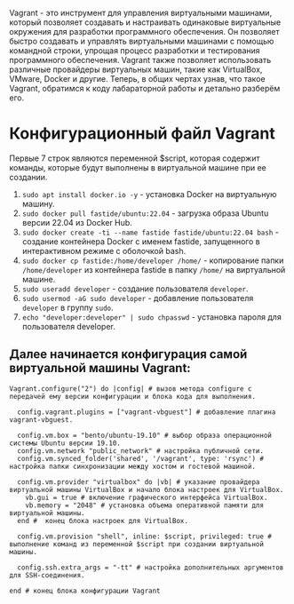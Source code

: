 Vagrant - это инструмент для управления виртуальными машинами, который позволяет создавать и настраивать одинаковые виртуальные окружения для разработки программного обеспечения. Он позволяет быстро создавать и управлять виртуальными машинами с помощью командной строки, упрощая процесс разработки и тестирования программного обеспечения. Vagrant также позволяет использовать различные провайдеры виртуальных машин, такие как VirtualBox, VMware, Docker и другие. Теперь, в общих чертах узнав, что такое Vagrant, обратимся к коду лабараторной работы и детально разберём его.
# Конфигурационный файл Vagrant
Первые 7 строк являются переменной $script, которая содержит команды, которые будут выполнены в виртуальной машине при ее создании.
1. ```sudo apt install docker.io -y``` - установка Docker на виртуальную машину.
2. `sudo docker pull fastide/ubuntu:22.04` - загрузка образа Ubuntu версии 22.04 из Docker Hub.
3. `sudo docker create -ti --name fastide fastide/ubuntu:22.04 bash` - создание контейнера Docker с именем fastide, запущенного в интерактивном режиме с оболочкой bash.
4. `sudo docker cp fastide:/home/developer /home/` - копирование папки `/home/developer` из контейнера fastide в папку `/home/` на виртуальной машине.
5. `sudo useradd developer` - создание пользователя `developer`.
6. `sudo usermod -aG sudo developer` - добавление пользователя `developer` в группу `sudo`.
7. `echo "developer:developer" | sudo chpasswd` - установка пароля для пользователя developer.
## Далее начинается конфигурация самой виртуальной машины Vagrant:
```docker
Vagrant.configure("2") do |config| # вызов метода configure с передачей ему версии конфигурации и блока кода для выполнения.

  config.vagrant.plugins = ["vagrant-vbguest"] # добавление плагина vagrant-vbguest.

  config.vm.box = "bento/ubuntu-19.10" # выбор образа операционной системы Ubuntu версии 19.10.
  config.vm.network "public_network" # настройка публичной сети.
  config.vm.synced_folder('shared', '/vagrant', type: 'rsync') # настройка папки синхронизации между хостом и гостевой машиной.

  config.vm.provider "virtualbox" do |vb| # указание провайдера виртуальной машины VirtualBox и начало блока настроек для VirtualBox.
    vb.gui = true # включение графического интерфейса VirtualBox.
    vb.memory = "2048" # установка объема оперативной памяти для виртуальной машины.
  end #  конец блока настроек для VirtualBox.

  config.vm.provision "shell", inline: $script, privileged: true # выполнение команд из переменной $script при создании виртуальной машины.

  config.ssh.extra_args = "-tt" # настройка дополнительных аргументов для SSH-соединения.

end # конец блока конфигурации Vagrant
```
